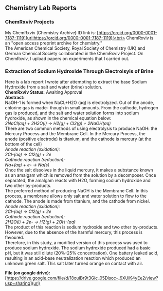 ## Chemistry Lab Reports 

### ChemRxviv Projects
My ChemRxviv (Chemistry Archive) ID link is: [https://orcid.org/0000-0001-7187-1119](url:https://orcid.org/0000-0001-7187-1119)!<br/>
ChemRxviv is an "open access preprint archive for chemistry." <br/>
The American Chemical Society, Royal Society of Chemistry (UK) and German Chemical Society collaborated in the ChemRxviv Project.
On ChemRxviv, I upload papers on experiments that I carried out.

### Extraction of Sodium Hydroxide Through Electrolsyis of Brine

Here is a lab report I wrote after attempting to extract the base Sodium Hydroxide from a salt and water (brine) solution. <br/>
<b>ChemRxviv Status:</b> Awaiting Approval <br/>
<b>Abstract:</b> <br/>
NaOH-1 is formed when NaCL+H2O (aq) is electrolyzed. Out of the anode, chlorine gas
is made- though in small amounts. From the cathode, hydrogen gas is produced, and the salt and
water solution forms into sodium hydroxide, as shown in the chemical equation below:<br/>
<i>2NaCl(aq) + 2H2O(l) → H2(g) + Cl2(g) + 2NaOH(aq)<br/></i>
There are two common methods of using electrolysis to produce NaOH: the Mercury
Process and the Membrane Cell. In the Mercury Process, the anode (positive electrode) is
titanium, and the cathode is mercury (at the bottom of the cell)<br/>
<i>Anode reaction (oxidation):<br/>
2Cl-(aq) → Cl2(g) + 2e<br/>
Cathode reaction (reduction):<br/>
Na+(aq) + e- → Na(s)<br/></i>
Once the salt dissolves in the liquid mercury, it makes a substance known as an amalgam
which is removed from the solution by a decomposer. Once separated, the amalgam reacts with
H2O, forming sodium hydroxide and two other by-products.<br/>
The preferred method of producing NaOH is the Membrane Cell. In this process, a
membrane allows only salt and water solution to flow to the cathode. The anode is made from
titanium, and the cathode from nickel.<br/>
<i>Anode reaction (oxidation):<br/>
2Cl-(aq) → Cl2(g) + 2e<br/>
Cathode reaction (reduction):<br/>
2H2O(l) + 2e- → H2(g) + 2OH-(aq)<br/></i>
The product of this reaction is sodium hydroxide and two other by-products. However,
due to the absence of the harmful mercury, this process is favoured.<br/>
Therefore, in this study, a modified version of this process was used to produce sodium
hydroxide. The sodium hydroxide produced had a basic pH, but it was still dilute (20%-25%
concentration). One battery leaked acid, resulting in an acid-base neutralization reaction which
produced an unknown green salt. This salt later turned orange on contact with air.<br/>

<b>File (on google drive):</b> [https://drive.google.com/file/d/18ouiBr9t3Gic_05Dlsoc-_9XUiK4yEe2/view?usp=sharing](url)<br/>




